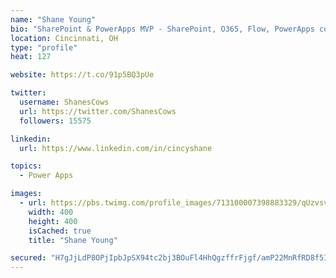 ```yaml
---
name: "Shane Young"
bio: "SharePoint & PowerApps MVP - SharePoint, O365, Flow, PowerApps consulting? @PowerApps911 | Pure Snark? You found it."
location: Cincinnati, OH
type: "profile"
heat: 127

website: https://t.co/91p5BQ3pUe

twitter:
  username: ShanesCows
  url: https://twitter.com/ShanesCows
  followers: 15575

linkedin:
  url: https://www.linkedin.com/in/cincyshane

topics:
  - Power Apps

images:
  - url: https://pbs.twimg.com/profile_images/713100007398883329/qUzvsvQ3_400x400.jpg
    width: 400
    height: 400
    isCached: true
    title: "Shane Young"

secured: "H7gJjLdP8OPjIpbJpSX94tc2bj3BOuFl4HhQgzffrFjgf/amP22MnRfRD8f5ILFxidYryMLmHxZEO7bdgHvV2tx/OgKbLUUsPIAIdvNyV5IxQAdwqAsvA4v9EtaB7bawjG1hQ/Lain/BLusje0FIriLzbSF+pITYStL6uzpD8wIeDyMpMP8hFYHjbZcY6BHLRiyMYkDdwmjfXYa2QzMoy4al/CAdXArTRH7fC4LJI96qVX9OuObgXuylW5oxQVfhZVJeEoIafUs91LdxBbu7LvoV6rE8XKm0tbSEcbX0w8N5wIzipXIDQ0lkjBZzlcP6eaLqZwoPA/JnJtVLeNBehpwAQPDJ6OHJrBGSd0HyouM1dyVpJ0sBtr7mTabT1oe/EIx2RHeb4BAKyrB8718o8nack8B6LHgjdHRGJBplH2Q=;UXxyow4G96hNdVBKuoTolg=="
---
```


